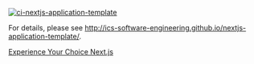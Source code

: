 [![ci-nextjs-application-template](https://github.com/ics-software-engineering/nextjs-application-template/actions/workflows/ci.yml/badge.svg)](https://github.com/ics-software-engineering/nextjs-application-template/actions/workflows/ci.yml)

For details, please see http://ics-software-engineering.github.io/nextjs-application-template/.

[Experience Your Choice Next.js](http://courses.ics.hawaii.edu/ics314s25/morea/nextjs-1/experience-your-choice-nextjs.html)
